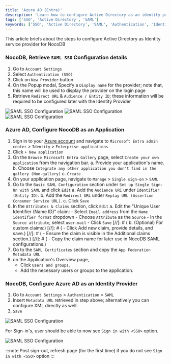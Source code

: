 ```yaml
---
title: 'Azure AD (Entra)' 
description: 'Learn how to configure Active Directory as an identity provider for NocoDB.' 
tags: ['SSO', 'Active Directory', 'SAML']
keywords: ['SSO', 'Active Directory', 'SAML', 'Authentication', 'Identity Provider']
---
```


This article briefs about the steps to configure Active Directory as Identity service provider for NocoDB

### NocoDB, Retrieve `SAML SSO` Configuration details
1. Go to `Account Settings`
2. Select `Authentication (SSO)`
3. Click on `New Provider` button
4. On the Popup modal, Specify a `Display name` for the provider; note that, this name will be used to display the provider on the login page
5. Retrieve `Redirect URL` & `Audience / Entity ID`; these information will be required to be configured later with the Identity Provider

![SAML SSO Configuration](/img/v2/account-settings/SSO-1.png)
![SAML SSO Configuration](/img/v2/account-settings/SAML-2.png)
![SAML SSO Configuration](/img/v2/account-settings/SAML-3.png)


### Azure AD, Configure NocoDB as an Application
1. Sign in to your [Azure account](https://portal.azure.com/#allservices) and navigate to `Microsoft Entra admin center` > `Identity` > `Enterprise applications`
2. Click `+ New application` 
3. On the `Browse Microsoft Entra Gallery` page, select `Create your own application` from the navigation bar.
   a. Provide your application's name.
   b. Choose `Integrate any other application you don't find in the gallery (Non-gallery)` 
   c. `Create`
4. On your application page, navigate to `Manage` > `Single sign-on` > `SAML`
5. Go to the `Basic SAML Configuration` section under `Set up Single Sign-On with SAML` and click `Edit`
   a. Add the `Audience URI` under `Identifier (Entity ID)`.
   b. Add the `Redirect URL` under `Replay URL (Assertion Consumer Service URL)`.
   c. Click `Save`
6. In the `Attributes & Claims` section, click `Edit`
   a. Edit the "Unique User Identifier (Name ID)" claim:
        - Select `Email address` from the `Name identifier format` dropdown
        - Choose `Attribute` as the `Source`
        - In the `Source attribute`, select `user.mail`
        - Click `Save`
[//]: # (   b. &#40;Optional&#41; For custom claims:)
[//]: # (        - Click Add new claim, provide details, and save.)
[//]: # (        - Ensure the claim is visible in the Additional claims section.)
[//]: # (        - Copy the claim name for later use in NocoDB SAML configurations.)
7. Go to the `SAML Certificates` section and copy the `App Federation Metadata URL`
8. on the Application's Overview page, 
    - Click `Users and groups`, 
    - Add the necessary users or groups to the application.


### NocoDB, Configure Azure AD as an Identity Provider
1. Go to `Account Settings` > `Authentication` > `SAML`
2. Insert `Metadata URL` retrieved in step above; alternatively you can configure XML directly as well
3. `Save`

![SAML SSO Configuration](/img/v2/account-settings/SAML-4.png)

For Sign-in's, user should be able to now see `Sign in with <SSO>` option.

![SAML SSO Configuration](/img/v2/account-settings/SSO-SignIn.png)

:::note
Post sign-out, refresh page (for the first time) if you do not see `Sign in with <SSO>` option
:::